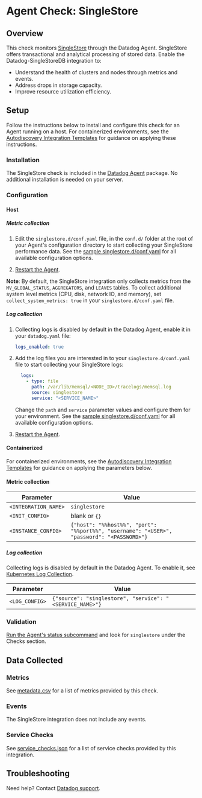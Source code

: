 # Agent Check: SingleStore

## Overview

This check monitors [SingleStore][1] through the Datadog Agent. SingleStore offers transactional and analytical processing of stored data. Enable the Datadog-SingleStoreDB integration to:

- Understand the health of clusters and nodes through metrics and events.
- Address drops in storage capacity.
- Improve resource utilization efficiency.


## Setup

Follow the instructions below to install and configure this check for an Agent running on a host. For containerized environments, see the [Autodiscovery Integration Templates][2] for guidance on applying these instructions.

### Installation

The SingleStore check is included in the [Datadog Agent][3] package.
No additional installation is needed on your server.

### Configuration

#### Host

##### Metric collection
1. Edit the `singlestore.d/conf.yaml` file, in the `conf.d/` folder at the root of your Agent's configuration directory to start collecting your SingleStore performance data. See the [sample singlestore.d/conf.yaml][4] for all available configuration options.

2. [Restart the Agent][5].

**Note**: By default, the SingleStore integration only collects metrics from the `MV_GLOBAL_STATUS`, `AGGREGATORS`, and `LEAVES` tables. To collect additional system level metrics (CPU, disk, network IO, and memory), set `collect_system_metrics: true`  in your `singlestore.d/conf.yaml` file.

##### Log collection

<!-- partial
{{< site-region region="us3" >}}
**Log collection is not supported for this site.**
{{< /site-region >}}
partial -->

1. Collecting logs is disabled by default in the Datadog Agent, enable it in your `datadog.yaml` file:

   ```yaml
   logs_enabled: true
   ```

2. Add the log files you are interested in to your `singlestore.d/conf.yaml` file to start collecting your SingleStore logs:

   ```yaml
     logs:
       - type: file
         path: /var/lib/memsql/<NODE_ID>/tracelogs/memsql.log
         source: singlestore
         service: "<SERVICE_NAME>"
   ```

    Change the `path` and `service` parameter values and configure them for your environment. See the [sample singlestore.d/conf.yaml][4] for all available configuration options.

3. [Restart the Agent][5].

#### Containerized

For containerized environments, see the [Autodiscovery Integration Templates][2] for guidance on applying the parameters below.

#### Metric collection

| Parameter            | Value                                                      |
|----------------------|------------------------------------------------------------|
| `<INTEGRATION_NAME>` | `singlestore`                                                   |
| `<INIT_CONFIG>`      | blank or `{}`                                              |
| `<INSTANCE_CONFIG>`  | `{"host": "%%host%%", "port": "%%port%%", "username": "<USER>", "password": "<PASSWORD>"}`       |

##### Log collection

<!-- partial
{{< site-region region="us3" >}}
**Log collection is not supported for this site.**
{{< /site-region >}}
partial -->

Collecting logs is disabled by default in the Datadog Agent. To enable it, see [Kubernetes Log Collection][6].

| Parameter      | Value                                     |
|----------------|-------------------------------------------|
| `<LOG_CONFIG>` | `{"source": "singlestore", "service": "<SERVICE_NAME>"}` |


### Validation

[Run the Agent's status subcommand][7] and look for `singlestore` under the Checks section.

## Data Collected

### Metrics

See [metadata.csv][8] for a list of metrics provided by this check.


### Events

The SingleStore integration does not include any events.

### Service Checks

See [service_checks.json][9] for a list of service checks provided by this integration.

## Troubleshooting

Need help? Contact [Datadog support][10].


[1]: https://www.singlestore.com/
[2]: https://docs.datadoghq.com/getting_started/agent/autodiscovery#integration-templates
[3]: /account/settings/agent/latest
[4]: https://github.com/DataDog/integrations-core/blob/master/singlestore/datadog_checks/singlestore/data/conf.yaml.example
[5]: https://docs.datadoghq.com/agent/guide/agent-commands/#start-stop-and-restart-the-agent
[6]: https://docs.datadoghq.com/agent/kubernetes/log/
[7]: https://docs.datadoghq.com/agent/guide/agent-commands/#agent-status-and-information
[8]: https://github.com/DataDog/integrations-core/blob/master/singlestore/metadata.csv
[9]: https://github.com/DataDog/integrations-core/blob/master/singlestore/assets/service_checks.json
[10]: https://docs.datadoghq.com/help/

